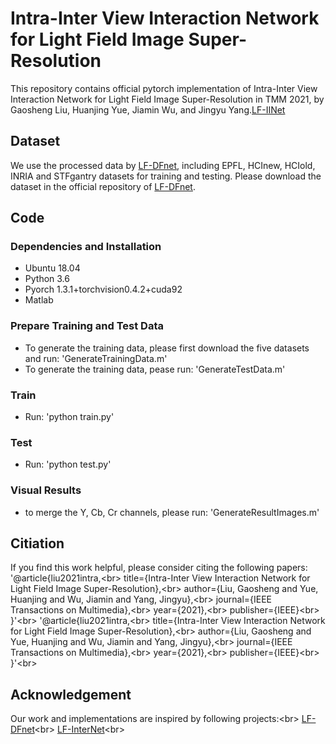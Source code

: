 # Intra-Inter View Interaction Network for Light Field Image Super-Resolution
This repository contains official pytorch implementation of Intra-Inter View Interaction Network for Light Field Image Super-Resolution in TMM 2021, by Gaosheng Liu, Huanjing Yue, Jiamin Wu, and Jingyu Yang.[LF-IINet](https://ieeexplore.ieee.org/stamp/stamp.jsp?tp=&arnumber=9599365)
## Dataset
We use the processed data by [LF-DFnet](https://ieeexplore.ieee.org/stamp/stamp.jsp?tp=&arnumber=9286855), including EPFL, HCInew, HCIold, INRIA and STFgantry datasets for training and testing. Please download the dataset in the official repository of [LF-DFnet](https://github.com/YingqianWang/LF-DFnet).
## Code
### Dependencies and Installation
* Ubuntu 18.04
* Python 3.6
* Pyorch 1.3.1+torchvision0.4.2+cuda92
* Matlab
### Prepare Training and Test Data
* To generate the training data, please first download the five datasets and run:
  'GenerateTrainingData.m'
* To generate the training data, pease run:
  'GenerateTestData.m'
### Train
* Run:
  'python train.py'
### Test
* Run:
  'python test.py'
### Visual Results
* to merge the Y, Cb, Cr channels, please run:
  'GenerateResultImages.m'
## Citiation
If you find this work helpful, please consider citing the following papers:
'@article{liu2021intra,\<br> 
  title={Intra-Inter View Interaction Network for Light Field Image Super-Resolution},\<br> 
  author={Liu, Gaosheng and Yue, Huanjing and Wu, Jiamin and Yang, Jingyu},\<br> 
  journal={IEEE Transactions on Multimedia},\<br> 
  year={2021},\<br> 
  publisher={IEEE}\<br> 
}'\<br> 
'@article{liu2021intra,\<br> 
  title={Intra-Inter View Interaction Network for Light Field Image Super-Resolution},\<br> 
  author={Liu, Gaosheng and Yue, Huanjing and Wu, Jiamin and Yang, Jingyu},\<br> 
  journal={IEEE Transactions on Multimedia},\<br> 
  year={2021},\<br> 
  publisher={IEEE}\<br> 
}'\<br> 
## Acknowledgement
Our work and implementations are inspired by following projects:\<br> 
[LF-DFnet](https://github.com/YingqianWang/LF-DFnet)\<br> 
[LF-InterNet](https://github.com/YingqianWang/LF-InterNet)\<br> 

